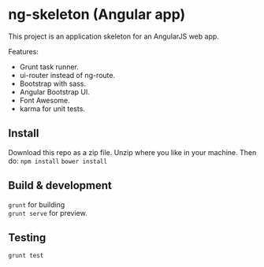 # ng-skeleton (Angular app) 

This project is an application skeleton for an AngularJS web app.  

Features:

* Grunt task runner.
* ui-router instead of ng-route.
* Bootstrap with sass.
* Angular Bootstrap UI.
* Font Awesome.
* karma for unit tests.

## Install

Download this repo as a zip file.
Unzip where you like in your machine. Then do:
`npm install`
`bower install`   

## Build & development

`grunt` for building  
`grunt serve` for preview.

## Testing

`grunt test`
